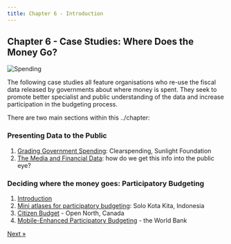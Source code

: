 ```yaml
---
title: Chapter 6 - Introduction
---
```


## Chapter 6 - Case Studies: Where Does the Money Go?

<img alt="Spending" src="http://farm8.staticflickr.com/7105/7274044350_4596ffd63f_m.jpg" class="inline-image" />

The following case studies all feature organisations who re-use the fiscal data released by governments about where money is spent. They seek to promote better specialist and public understanding of the data and increase participation in the budgeting process.

There are two main sections within this ../chapter:

### Presenting Data to the Public

1. [Grading Government Spending](../chapter6-1): Clearspending, Sunlight Foundation
2. [The Media and Financial Data](../chapter6-2): how do we get this info into the public eye?

### Deciding where the money goes: Participatory Budgeting

1. [Introduction](../chapter6-3)
2. [Mini atlases for participatory budgeting](../chapter6-4): Solo Kota Kita, Indonesia
3. [Citizen Budget](../chapter6-5) - Open North, Canada
4. [Mobile-Enhanced Participatory Budgeting](../chapter6-6) - the World Bank

<div class="pull-right"><a class="btn btn-default btn-mini" href="../chapter6-1">Next &raquo;</a></div>
